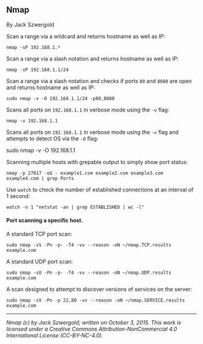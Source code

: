 ## Nmap

By Jack Szwergold

Scan a range via a wildcard and returns hostname as well as IP:

	nmap -sP 192.168.1.*

Scan a range via a slash notation and returns hostname as well as IP:

	nmap -sP 192.168.1.1/24

Scan a range via a slash notation and checks if ports `80` and `8080` are open and returns hostname as well as IP:

	sudo nmap -v -O 192.168.1.1/24 -p80,8080

Scans all ports on `192.168.1.1` in verbose mode using the `-v` flag:

	nmap -v 192.168.1.1

Scans all ports on `192.168.1.1` in verbose mode using the `-v` flag and attempts to detect OS via the `-O` flag:

   sudo nmap -v -O 192.168.1.1

Scanning multiple hosts with grepable output to simply show port status:

	nmap -p 27017 -oG - example1.com example2.com example3.com example4.com | grep Ports

Use `watch` to check the number of established connections at an interval of 1 second:

	watch -n 1 "netstat -an | grep ESTABLISHED | wc -l"

#### Port scanning a specific host.

A standard TCP port scan:

    sudo nmap -sS -Pn -p- -T4 -vv --reason -oN ~/nmap.TCP.results example.com

A standard UDP port scan:

    sudo nmap -sU -Pn -p- -T4 -vv --reason -oN ~/nmap.UDP.results example.com

A scan designed to attempt to discover versions of services on the server:

    sudo nmap -sV -Pn -p 22,80 -vv --reason -oN ~/nmap.SERVICE.results example.com

***

*Nmap (c) by Jack Szwergold; written on October 3, 2015. This work is licensed under a Creative Commons Attribution-NonCommercial 4.0 International License (CC-BY-NC-4.0).*
